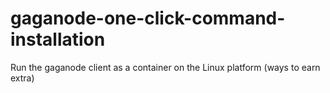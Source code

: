 # gaganode-one-click-command-installation
Run the gaganode client as a container on the Linux platform (ways to earn extra) 
